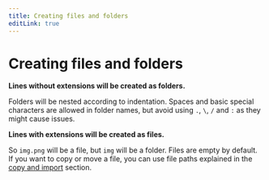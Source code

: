 ```yaml
---
title: Creating files and folders
editLink: true
---
```


# Creating files and folders

**Lines without extensions will be created as folders.**

Folders will be nested according to indentation. Spaces and basic special characters are allowed in folder names, but avoid using `.`, `\`, `/` and `:` as they might cause issues.

**Lines with extensions will be created as files.**

So `img.png` will be a file, but `img` will be a folder. Files are empty by default. If you want to copy or move a file, you can use file paths explained in the [copy and import](/copy-and-import) section.

<div class="structure flex">
    <div class="structure-side">
        <StructureExample :structure="structure" />
    </div>
    <div class="structure-side">
        <FolderStructurePreview :structure="structurePreview" />
    </div>
</div>

<script setup>
import FolderStructurePreview from '.vitepress/theme/components/FolderStructurePreview.vue'
import yaml from 'js-yaml'

const structure = `<p>Folder 1</p>
<p>	subfolder-1-1</p>
<p>		subfolder-1-1-1.txt</p>
<p>	subfolder-1-2</p>
<p>Folder 2</p>
<p>	[path/to/Library]</p>
`;

const yamlStructure = `
- name: Folder 1
  children:
    - name: subfolder-1-1
      children:
        - name: subfolder-1-1-1.txt
          type: file
    - name: subfolder-1-2
- name: Folder 2
  children:
    - name: Library
    - name: config.json
      type: file
`;

const structurePreview = yaml.load(yamlStructure);

</script>
